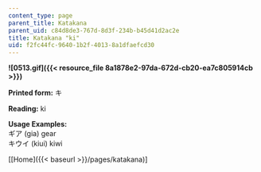 ```yaml
---
content_type: page
parent_title: Katakana
parent_uid: c84d8de3-767d-8d3f-234b-b45d41d2ac2e
title: Katakana "ki"
uid: f2fc44fc-9640-1b2f-4013-8a1dfaefcd30
---
```


**![0513.gif]({{< resource_file 8a1878e2-97da-672d-cb20-ea7c805914cb >}})**

**Printed form:** キ

**Reading:** ki

**Usage Examples:**  
ギア (gia) gear  
キウイ (kiui) kiwi

\[[Home]({{< baseurl >}}/pages/katakana)\]